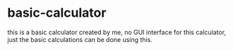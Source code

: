 # basic-calculator
this is a basic calculator created by me, no GUI interface for this calculator, just the basic calculations can be done using this.
